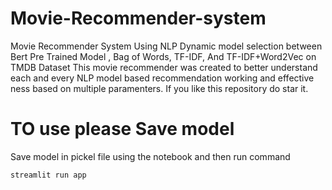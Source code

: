 # Movie-Recommender-system
Movie Recommender System Using NLP Dynamic model selection between Bert Pre Trained Model , Bag of Words, TF-IDF, And TF-IDF+Word2Vec on TMDB Dataset This movie recommender was created to better understand each and every NLP model based recommendation working and effective ness based on multiple paramenters. If you like this repository do star it.
# TO use please Save model
Save model in pickel file using the notebook and then run command 
```
streamlit run app 

```
